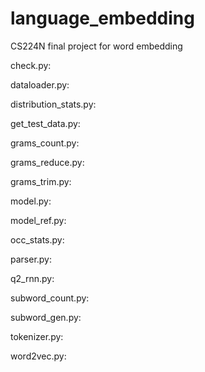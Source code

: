 # language_embedding
CS224N final project for word embedding

check.py:


dataloader.py:


distribution_stats.py:


get_test_data.py:


grams_count.py:


grams_reduce.py:


grams_trim.py:


model.py:


model_ref.py:


occ_stats.py:


parser.py:


q2_rnn.py:


subword_count.py:


subword_gen.py:


tokenizer.py:


word2vec.py:




